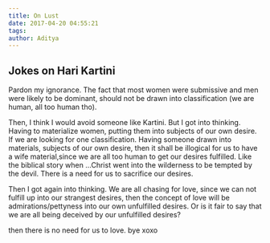 ```yaml
---
title: On Lust
date: 2017-04-20 04:55:21
tags:
author: Aditya
---
```

## Jokes on Hari Kartini
Pardon my ignorance. The fact that most women were submissive and men were likely to be dominant, should not be drawn into classification (we are human, all too human tho). 

Then, I think I would avoid someone like Kartini. But I got into thinking. Having to materialize women, putting them into subjects of our own desire. If we are looking for one classification. Having someone drawn into materials, subjects of our own desire, then it shall be illogical for us to have a wife material,since we are all too human to get our desires fulfilled. Like the biblical story when ...Christ went into the wilderness to be tempted by the devil. There is a need for us to sacrifice our desires. 

Then I got again into thinking. We are all chasing for love, since we can not fulfill up into our strangest desires, then the concept of love will be admirations/pettyness into our own unfulfilled desires. Or is it fair to say that we are all being deceived by our unfulfilled desires?

then there is no need for us to love. bye xoxo
 
